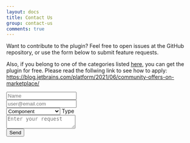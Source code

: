 ```yaml
---
layout: docs
title: Contact Us
group: contact-us
comments: true
---
```


Want to contribute to the plugin? Feel free to open issues at the GitHub repository, or use the form below to submit feature requests.

Also, if you belong to one of the categories listed [here](https://www.material-theme.com/docs/pricing/), you can get the plugin for free. Please read the follwing link to see how to apply: <https://blog.jetbrains.com/platform/2021/06/community-offers-on-marketplace/>




<form id="contact-us-form" action="https://send.pageclip.co/qRYPR9l3tBKru2vEFibJfvBVuUWlzhPa" method="post" markdown="0">
  <div class="input-field inline">
    <input type="text" name="name" id="name" placeholder="Name"/>
  </div>
  <div class="input-field inline">
    <input type="email" name="email" id="email" placeholder="user@email.com" />
  </div>

  <div class="input-field">
  <select name="type">
      <option value="component">Component</option>
      <option value="theme">Theme</option>
      <option value="scheme">Color Scheme</option>
      <option value="icon">Icon Type</option>
      <option value="license">License</option>
      <option value="feature">Other (tell us below)</option>
    </select>
<label>Type</label>
</div>

<div class="input-field">
  <textarea name="description" class="materialize-textarea" placeholder="Enter your request"></textarea>
</div>

  <button type="submit" class="btn btn-large pageclip-form__submit">
    <span>Send</span>
  </button>
</form>
